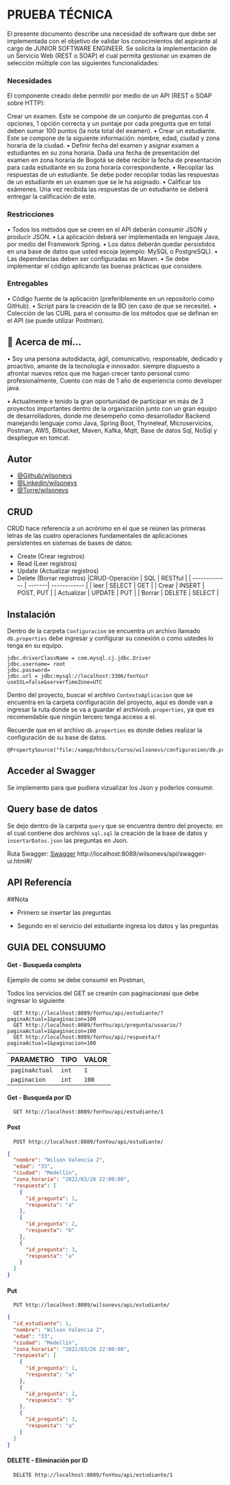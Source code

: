 
# PRUEBA TÉCNICA


El presente documento describe una necesidad de software que debe ser implementada con el
objetivo de validar los conocimientos del aspirante al cargo de JUNIOR SOFTWARE ENGINEER.
Se solicita la implementación de un Servicio Web (REST o SOAP) el cual permita gestionar un
examen de selección múltiple con las siguientes funcionalidades:

### Necesidades
El componente creado debe permitir por medio de un API (REST o SOAP sobre HTTP):

Crear un examen. Este se compone de un conjunto de preguntas con 4 opciones, 1 opción
correcta y un puntaje por cada pregunta que en total deben sumar 100 puntos (la nota
total del examen).
• Crear un estudiante. Este se compone de la siguiente información: nombre, edad, ciudad
y zona horaria de la ciudad.
• Definir fecha del examen y asignar examen a estudiantes en su zona horaria. Dada una
fecha de presentación del examen en zona horaria de Bogotá se debe recibir la fecha de
presentación para cada estudiante en su zona horaria correspondiente.
• Recopilar las respuestas de un estudiante. Se debe poder recopilar todas las respuestas
de un estudiante en un examen que se le ha asignado.
• Calificar los exámenes. Una vez recibida las respuestas de un estudiante se deberá
entregar la calificación de este.

### Restricciones
• Todos los métodos que se creen en el API deberán consumir JSON y producir JSON.
• La aplicación deberá ser implementada en lenguaje Java, por medio del Framework Spring.
• Los datos deberán quedar persistidos en una base de datos que usted escoja (ejemplo:
MySQL o PostgreSQL).
• Las dependencias deben ser configuradas en Maven.
• Se debe implementar el código aplicando las buenas prácticas que considere.
### Entregables
• Código fuente de la aplicación (preferiblemente en un repositorio como GitHub).
• Script para la creación de la BD (en caso de que se necesite).
• Colección de las CURL para el consumo de los métodos que se definan en el API (se puede
utilizar Postman).


## 🚀 Acerca de mí...
• Soy una persona autodidacta, ágil, comunicativo, responsable, dedicado y proactivo, 
amante de la tecnología e innovador. siempre dispuesto a afrontar nuevos retos que 
me hagan crecer tanto personal como profesionalmente, Cuento con más de 1 año de 
experiencia como developer java.

• Actualmente e tenido la gran oportunidad de participar en más
de 3 proyectos importantes dentro de la organización junto con un gran
equipo de desarrolladores, donde me desempeño como desarrollador
Backend manejando lenguaje como Java, Spring Boot, Thymeleaf,
Microservicios, Postman, AWS, Bitbucket, Maven, Kafka, Mqtt, Base de datos
Sql, NoSql y despliegue en tomcat.


## Autor

- [@Github/wilsonevs](https://github.com/wilsonevs)
- [@Linkedin/wilsonevs](https://www.linkedin.com/in/wilsonvalencs/)
- [@Torre/wilsonevs](https://torre.co/wilson_evs)


## CRUD
CRUD hace referencia a un acrónimo en el que se reúnen las primeras letras de las cuatro operaciones fundamentales de aplicaciones persistentes en sistemas de bases de datos:

* Create (Crear registros)
* Read (Leer registros)
* Update (Actualizar registros)
* Delete (Borrar registros)
|CRUD-Operación | SQL    | RESTful      |
| ------------- | -------| ------------ |
| leer          | SELECT | GET          |
| Crear         | INSERT | POST, PUT    |
| Actualizar    | UPDATE | PUT          |
| Borrar        | DELETE | SELECT       |


## Instalación

Dentro de la carpeta `Configuracion` se encuentra un archivo llamado `db.properties` debe 
ingresar y configurar su conexión o como ustedes lo tenga en su equipo.
```#connection
jdbc.driverClassName = com.mysql.cj.jdbc.Driver
jdbc.username= root
jdbc.password=
jdbc.url = jdbc:mysql://localhost:3306/fonYou?useSSL=false&serverTimeZone=UTC
```
Dentro del proyecto, buscar el archivo `ContextoAplicacion` que se encuentra 
en la carpeta configuración del proyecto, aqui es donde van a ingresar la ruta 
donde se va a guardar el archivo`db.properties`, ya que es recomendable que ningún 
tercero tenga acceso a el.

Recuerde que en el archivo `db.properties` es donde debes realizar la configuración 
de su base de datos.

```
@PropertySource("file:/xampp/htdocs/Curso/wilsonevs/configuracion/db.properties")
```

## Acceder al Swagger
Se implemento para que pudiera vizualizar los Json y poderlos consumir.


## Query base de datos
Se dejo dentro de la carpeta `query` que se encuentra dentro del proyecto. en el cual
contiene dos archivos `sql.sql` la creación de la base de datos
y `insertarDatos.json` las preguntas en Json. 

Ruta Swagger: [Swagger](http://localhost:8089/fonYou/api/swagger-ui.html#/)
http://localhost:8089/wilsonevs/api/swagger-ui.html#/

## API Referencía
##Nota 
* Primero se insertar las preguntas

* Segundo en el servicio del estudiante ingresa los datos y las preguntas


## GUIA DEL CONSUUMO

#### Get - Busqueda completa


Ejemplo de como se debe consumir en Postman, 

Todos los servicios del GET se crearón con paginacionasi que debe ingresar lo siguiente
```http
  GET http://localhost:8089/fonYou/api/estudiante/?paginaActual=1&paginacion=100
  GET http://localhost:8089/fonYou/api/pregunta/usuario/?paginaActual=1&paginacion=100
  GET http://localhost:8089/fonYou/api/respuesta/?paginaActual=1&paginacion=100
```

| PARAMETRO         | TIPO      | VALOR     |
| :--------         | :-------  | :---------|
| `paginaActual`    | `int`     | `1`       |
| `paginacion`      | `int`     | `100`       |

#### Get - Busqueda por ID

```http
  GET http://localhost:8089/fonYou/api/estudiante/1
```

#### Post

```http
  POST http://localhost:8089/fonYou/api/estudiante/
```

```JSON
{
  "nombre": "Wilson Valencia 2",
  "edad": "33",
  "ciudad": "Medellín",
  "zona_horaria": "2022/03/26 22:00:00",
  "respuesta": [
    {
      "id_pregunta": 1,
      "respuesta": "a"
    },
    {
      "id_pregunta": 2,
      "respuesta": "b"
    },
    {
      "id_pregunta": 3,
      "respuesta": "a"
    }
  ]
}
```

#### Put

```http
  PUT http://localhost:8089/wilsonevs/api/estudiante/
```

```JSON
{
  "id_estudiante": 1,
  "nombre": "Wilson Valencia 2",
  "edad": "33",
  "ciudad": "Medellín",
  "zona_horaria": "2022/03/26 22:00:00",
  "respuesta": [
    {
      "id_pregunta": 1,
      "respuesta": "a"
    },
    {
      "id_pregunta": 2,
      "respuesta": "b"
    },
    {
      "id_pregunta": 3,
      "respuesta": "a"
    }
  ]
}
```


#### DELETE - Eliminación por ID

```http
  DELETE http://localhost:8089/fonYou/api/estudiante/1
